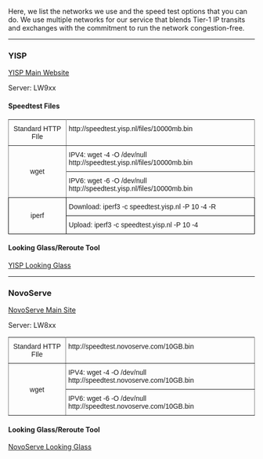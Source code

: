 Here, we list the networks we use and the speed test options that you can do. We use multiple networks for our service that blends Tier-1 IP transits and exchanges with the commitment to run the network congestion-free.

***

### YISP

[YISP Main Website](https://yisp.nl/)

Server: LW9xx

#### Speedtest Files

<style type="text/css">
.tg  {border-collapse:collapse;border-spacing:0;}
.tg td{border-color:black;border-style:solid;border-width:1px;font-family:Arial, sans-serif;font-size:14px;
  overflow:hidden;padding:10px 5px;word-break:normal;}
.tg th{border-color:black;border-style:solid;border-width:1px;font-family:Arial, sans-serif;font-size:14px;
  font-weight:normal;overflow:hidden;padding:10px 5px;word-break:normal;}
.tg .tg-9wq8{border-color:inherit;text-align:center;vertical-align:middle}
.tg .tg-0pky{border-color:inherit;text-align:left;vertical-align:top}
.tg .tg-nrix{text-align:center;vertical-align:middle}
.tg .tg-0lax{text-align:left;vertical-align:top}
</style>
<table class="tg">
  <tr>
    <th class="tg-9wq8">Standard HTTP FIle</th>
    <th class="tg-0pky">http://speedtest.yisp.nl/files/10000mb.bin</th>
  </tr>
  <tr>
    <td class="tg-9wq8" rowspan="2">wget</td>
    <td class="tg-0pky">IPV4: wget -4 -O /dev/null http://speedtest.yisp.nl/files/10000mb.bin<br></td>
  </tr>
  <tr>
    <td class="tg-0pky">IPV6: wget -6 -O /dev/null http://speedtest.yisp.nl/files/10000mb.bin<br></td>
  </tr>
  <tr>
    <td class="tg-nrix" rowspan="2">iperf</td>
    <td class="tg-0lax">Download: iperf3 -c speedtest.yisp.nl -P 10 -4 -R<br></td>
  </tr>
  <tr>
    <td class="tg-0lax">Upload: iperf3 -c speedtest.yisp.nl -P 10 -4<br></td>
  </tr>
</table>

#### Looking Glass/Reroute Tool

[YISP Looking Glass](http://lg.yisp.nl/)

***

### NovoServe

[NovoServe Main Site](https://www.novoserve.com/)

Server: LW8xx

<style type="text/css">
.tg  {border-collapse:collapse;border-spacing:0;}
.tg td{border-color:black;border-style:solid;border-width:1px;font-family:Arial, sans-serif;font-size:14px;
  overflow:hidden;padding:10px 5px;word-break:normal;}
.tg th{border-color:black;border-style:solid;border-width:1px;font-family:Arial, sans-serif;font-size:14px;
  font-weight:normal;overflow:hidden;padding:10px 5px;word-break:normal;}
.tg .tg-9wq8{border-color:inherit;text-align:center;vertical-align:middle}
.tg .tg-0pky{border-color:inherit;text-align:left;vertical-align:top}
</style>
<table class="tg">
  <tr>
    <th class="tg-9wq8">Standard HTTP FIle</th>
    <th class="tg-0pky">http://speedtest.novoserve.com/10GB.bin<br></th>
  </tr>
  <tr>
    <td class="tg-9wq8" rowspan="2">wget</td>
    <td class="tg-0pky">IPV4: wget -4 -O /dev/null http://speedtest.novoserve.com/10GB.bin<br></td>
  </tr>
  <tr>
    <td class="tg-0pky">IPV6: wget -6 -O /dev/null http://speedtest.novoserve.com/10GB.bin<br></td>
  </tr>
</table>

#### Looking Glass/Reroute Tool

[NovoServe Looking Glass](http://lg.novoserve.com/)